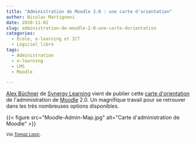 ```yaml
---
title: "Administration de Moodle 2.0 : une carte d'orientation"
author: Nicolas Martignoni
date: 2010-11-02
slug: administration-de-moodle-2-0-une-carte-dorientation
categories:
  - École, e-learning et ICT
  - Logiciel libre
tags:
  - Administration
  - e-learning
  - LMS
  - Moodle

---
```

[Alex Büchner][1] de [Synergy Learning][2] vient de publier cette [carte d'orientation][3] de l'administration de [Moodle][4] 2.0. Un magnifique travail pour se retrouver dans les très nombreuses options disponibles.

{{< figure src="Moodle-Admin-Map.jpg" alt="Carte d'administration de Moodle" >}}

_<small>Via [Tomaz Lasic][6].</small>_

 [1]: https://twitter.com/mcbuchner
 [2]: https://www.synergy-learning.com/
 [3]: http://www.synergy-learning.com/blog/moodle/the-moodle-2-0-administration-map/
 [4]: https://moodle.org/
 [5]: https://www.synergy-learning.com/docs/Moodle2_Admin_Map.pdf
 [6]: https://twitter.com/lasic

<!--more-->
